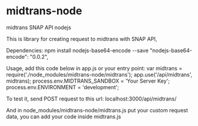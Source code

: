 # midtrans-node
midtrans SNAP API nodejs

This is library for creating request to midtrans with SNAP API,

Dependencies:
npm install nodejs-base64-encode --save
"nodejs-base64-encode": "0.0.2",

Usage, add this code below in app.js or your entry point:
var midtrans = require('./node_modules/midtrans-node/midtrans');
app.use('/api/midtrans', midtrans);
process.env.MIDTRANS_SANDBOX = 'Your Server Key';
process.env.ENVIRONMENT = 'development';

To test it, send POST request to this url:
localhost:3000/api/midtrans/

And in node_modules/midtrans-node/midtrans.js put your custom request data,
you can add your code inside midtrans.js
